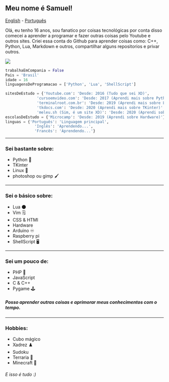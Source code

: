 ## Meu nome é Samuel!

[English](https://github.com/Samuel-de-Oliveira/Samuel-de-Oliveira) - [Português](https://github.com/Samuel-de-Oliveira/Samuel-de-Oliveira/blob/main/LEIA-ME.md)

Olá, eu tenho 16 anos, sou fanatico por coisas tecnológicas por conta disso comecei
a aprender a programar e fazer outras coisas pelo Youtube e outros sites. Criei essa
conta do Github para aprender coisas como: C++, Python, Lua, Markdown e outros, 
compartilhar alguns repositorios e privar outros.

<img src="https://github-readme-stats.vercel.app/api/top-langs/?username=samuel-de-oliveira&layout=compact&theme=darcula">

``` Python
trabalhaEmCompania = False
Pais = 'Brasil'
idade = 16
linguagensDeProgramacao = ['Python', 'Lua', 'ShellScript']

sitesDeEstudo = {'Youtube.com': 'Desde: 2016 (Tudo que sei XD)',
              'cursoemvideo.com': 'Desde: 2017 (Aprendi mais sobre Python e o básico do Linux)',
              'terminalroot.com.br': 'Desde: 2019 (Aprendi mais sobre Linux)'
              'tkdocs.com': 'Desde: 2020 (Aprendi mais sobre TKinter)'
              'meleu.sh (Sim, é um site XD)': 'Desde: 2020 (Aprendi sobre ShellScript)'}
escolasDeEstudo = {'Microcamp': 'Desde: 2019 (Aprendi sobre Hardware)'}
linguas = {'Português': 'Linguagem principal', 
             'Inglês': 'Aprendendo...',
             'Francês': 'Aprendendo...'}
```
---
### Sei bastante sobre:
- Python 🐍
- TKinter
- Linux 🐧
- photoshop ou gimp 🖌️

---
### Sei o básico sobre:
- Lua 🌑
- Vim 🗒️
- CSS & HTMl
- Hardware
- Arduino ♾️
- Raspberry pi
- ShellScript 🖥️

---
### Sei um pouco de:
- PHP 🐘
- JavaScript
- C & C++
- Pygame 🕹️

##### Posso aprender outras coisas e aprimorar meus conhecimentos com o tempo.

---
### Hobbies:
- Cubo mágico
- Xadrez ♟️
- Sudoku
- Terraria 🌳
- Minecraft 🏹

###### *E isso é tudo :)*
